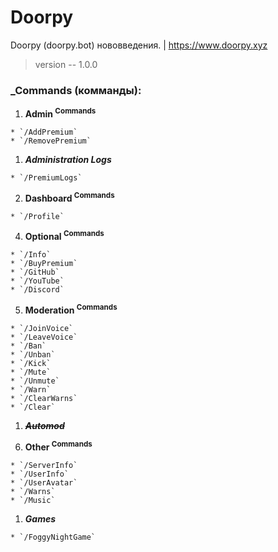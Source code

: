 # Doorpy
Doorpy (doorpy.bot) нововведения. | https://www.doorpy.xyz
> version -- 1.0.0

### _Commands (комманды):
 1. **Admin <sup>Commands</sup>**
```
* `/AddPremium`
* `/RemovePremium`
```
  1) ***Administration Logs***
```
* `/PremiumLogs`
```
 2. **Dashboard <sup>Commands</sup>**
```
* `/Profile`
```
 4. **Optional <sup>Commands</sup>**
```
* `/Info`
* `/BuyPremium`
* `/GitHub`
* `/YouTube`
* `/Discord`
```
 5. **Moderation <sup>Commands</sup>**
```
* `/JoinVoice`
* `/LeaveVoice`
* `/Ban`
* `/Unban`
* `/Kick`
* `/Mute`
* `/Unmute`
* `/Warn`
* `/ClearWarns`
* `/Clear`
```
  1) ~~***Automod***~~

 6. **Other <sup>Commands</sup>**
```
* `/ServerInfo`
* `/UserInfo`
* `/UserAvatar`
* `/Warns`
* `/Music`
```
  1) ***Games***
```
* `/FoggyNightGame`
```
